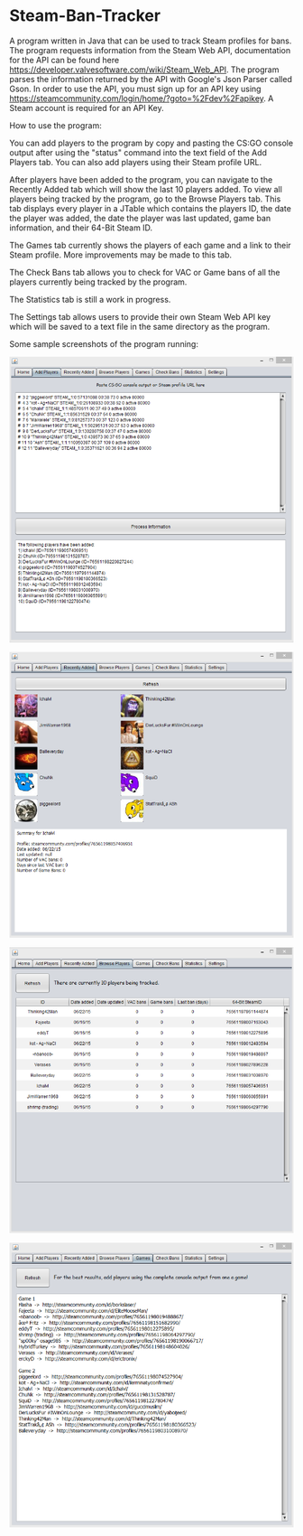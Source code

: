 # Steam-Ban-Tracker
A program written in Java that can be used to track Steam profiles for bans. The program requests information from the Steam Web API, documentation for the API can be found here https://developer.valvesoftware.com/wiki/Steam_Web_API. The program parses the information returned by the API with Google's Json Parser called Gson. In order to use the API, you must sign up for an API key using https://steamcommunity.com/login/home/?goto=%2Fdev%2Fapikey. A Steam account is required for an API Key.

How to use the program:

You can add players to the program by copy and pasting the CS:GO console output after using the "status" command into the text field of the Add Players tab. You can also add players using their Steam profile URL.

After players have been added to the program, you can navigate to the Recently Added tab which will show the last 10 players added. To view all players being tracked by the program, go to the Browse Players tab. This tab displays every player in a JTable which contains the players ID, the date the player was added, the date the player was last updated, game ban information, and their 64-Bit Steam ID. 

The Games tab currently shows the players of each game and a link to their Steam profile. More improvements may be made to this tab. 

The Check Bans tab allows you to check for VAC or Game bans of all the players currently being tracked by the program. 

The Statistics tab is still a work in progress.

The Settings tab allows users to provide their own Steam Web API key which will be saved to a text file in the same directory as the program.

Some sample screenshots of the program running:

![img1](/screenshots/img1.png?raw=true)

![img2](/screenshots/img2.png?raw=true)

![img3](/screenshots/img3.png?raw=true)

![img4](/screenshots/img4.png?raw=true)
